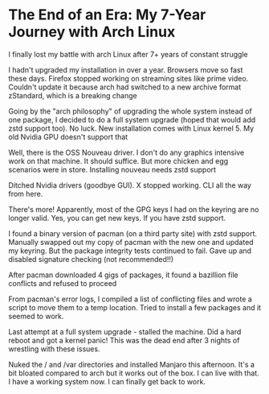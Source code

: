 # The End of an Era: My 7-Year Journey with Arch Linux

I finally lost my battle with arch Linux after 7+ years of constant struggle

I hadn't upgraded my installation in over a year. Browsers move so fast these days. Firefox stopped working on streaming sites like prime video. Couldn't update it because arch had switched to a new archive format zStandard, which is a breaking change

Going by the "arch philosophy" of upgrading the whole system instead of one package, I decided to do a full system upgrade (hoped that would add zstd support too). No luck. New installation comes with Linux kernel 5. My old Nvidia GPU doesn't support that

Well, there is the OSS Nouveau driver. I don't do any graphics intensive work on that machine. It should suffice. But more chicken and egg scenarios were in store. Installing nouveau needs zstd support

Ditched Nvidia drivers (goodbye GUI). X stopped working. CLI all the way from here.

There's more! Apparently, most of the GPG keys I had on the keyring are no longer valid. Yes, you can get new keys. If you have zstd support.

I found a binary version of pacman (on a third party site) with zstd support. Manually swapped out my copy of pacman with the new one and updated my keyring. But the package integrity tests continued to fail. Gave up and disabled signature checking (not recommended!!)

After pacman downloaded 4 gigs of packages, it found a bazillion file conflicts and refused to proceed

From pacman's error logs, I compiled a list of conflicting files and wrote a script to move them to a temp location. Tried to install a few packages and it seemed to work.

Last attempt at a full system upgrade - stalled the machine. Did a hard reboot and got a kernel panic! This was the dead end after 3 nights of wrestling with these issues.

Nuked the / and /var directories and installed Manjaro this afternoon. It's a bit bloated compared to arch but it works out of the box. I can live with that. I have a working system now. I can finally get back to work.
